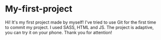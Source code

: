 # My-first-project
Hi! It's my first project made by myself!
I've tried to use Git for the first time to commit my project. I used SASS, HTML and JS. 
The project is adaptive, you can try it on your phone. 
Thank you for attention!
